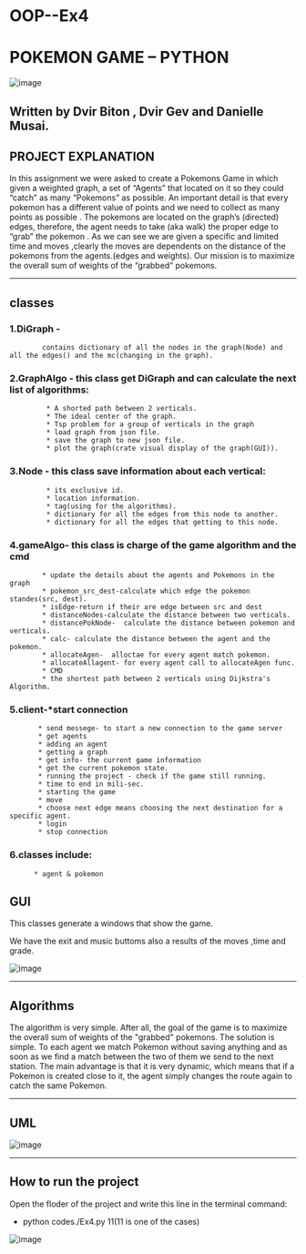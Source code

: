 
# OOP--Ex4
# POKEMON GAME – PYTHON
![image](https://user-images.githubusercontent.com/92378800/148260320-c740a7f5-ddf1-498e-bd29-94911c4e2d84.png)


## Written by Dvir Biton , Dvir Gev and Danielle Musai.

## PROJECT EXPLANATION

In this assignment  we were asked to create a Pokemons Game in which given a weighted graph, a set of “Agents” that located on it so they could “catch” as many “Pokemons” as possible.
An important detail is that every pokemon has a different value of points  and we need to collect as many points as possible .
The pokemons are located on the graph’s (directed) edges, therefore, the agent needs to take (aka walk) the proper edge to “grab” the pokemon .
As we can see we are given a specific and limited time and moves ,clearly the moves are dependents on the distance of the pokemons from the agents.(edges and weights).
Our mission is to maximize the overall sum of weights of the “grabbed” pokemons.

---
## classes

### 1.DiGraph - 
            contains dictionary of all the nodes in the graph(Node) and all the edges() and the mc(changing in the graph).

### 2.GraphAlgo - this class get DiGraph and can calculate the next list of algorithms:

             * A shorted path between 2 verticals.
             * The ideal center of the graph.
             * Tsp problem for a group of verticals in the graph
             * load graph from json file.
             * save the graph to new json file.
             * plot the graph(crate visual display of the graph(GUI)).

### 3.Node - this class save information about each vertical:

             * its exclusive id.
             * location information.
             * tag(using for the algorithms).
             * dictionary for all the edges from this node to another.
             * dictionary for all the edges that getting to this node.

### 4.gameAlgo- this class is charge of the game algorithm and the cmd

            * update the details about the agents and Pokemons in the graph
            * pokemon_src_dest-calculate which edge the pokemon standes(src, dest).
            * isEdge-return if their are edge between src and dest
            * distanceNodes-calculate the distance between two verticals.
            * distancePokNode-  calculate the distance between pokemon and verticals.
            * calc- calculate the distance between the agent and the pokemon.
            * allocateAgen-  alloctae for every agent match pokemon.
            * allocateAllagent- for every agent call to allocateAgen func.
            * CMD
            * the shortest path between 2 verticals using Dijkstra's Algorithm.

### 5.client-*start connection

           * send messege- to start a new connection to the game server
           * get agents
           * adding an agent
           * getting a graph
           * get info- the current game information
           * get the current pokemon state.
           * running the project - check if the game still running.
           * time to end in mili-sec.
           * starting the game 
           * move
           * choose next edge means choosing the next destination for a specific agent.
           * login
           * stop connection

### 6.classes include: 

          * agent & pokemon


## GUI
This classes generate a windows that show the game.

We have the exit and music buttoms also a results of the moves ,time and grade. 


![image](https://user-images.githubusercontent.com/92378800/148246637-1c7fe8ac-5531-4a0b-8d05-651b6a56c333.png)

----

## Algorithms

The algorithm is very simple.
After all, the goal of the game is to maximize the overall sum of weights of the "grabbed" pokemons.
The solution is simple. To each agent we match Pokemon without saving anything and as soon as we find a match between the two of them we send to the next station.
The main advantage is that it is very dynamic, which means that if a Pokemon is created close to it, the agent simply changes the route again to catch the same Pokemon.


---

## UML

![image](https://user-images.githubusercontent.com/92378800/148247697-b445d322-1915-443b-a8a2-eecd0fc4496c.png)

----
## How to run the project
Open the floder of the project and write this line in the terminal command:

* python codes./Ex4.py 11(11 is one of the cases)

![image](https://user-images.githubusercontent.com/92378800/148261828-9a3d3395-09b4-4c0e-a500-e3ff06c1ad0c.png)



